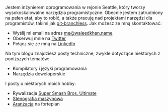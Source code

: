 Jestem inżynierem oprogramowania w rejonie Seattle, który tworzy wysokoskalowalne narzędzia programistyczne. Obecnie jestem zatrudniony na pełen etat, aby to robić, a także pracuję nad projektami narzędzi dla programistów, takimi jak [git-branchless](https://github.com/arxanas/git-branchless). Jak możesz ze mną skontaktować:

* Wyślij mi email na adres [me@waleedkhan.name](mailto:me@waleedkhan.name)
* Obserwuj mnie na [Twitter](https://twitter.com/arxanas)
* Połącz się ze mną na [LinkedIn](https://www.linkedin.com/in/waleedkhan000/)

Na tym blogu znajdziesz posty techniczne, zwykle dotyczące niektórych z poniższych tematów:

* Kompilatory i języki programowania
* Narzędzia deweloperskie

I posty o niektórych moich hobby:

* Rywalizacja [Super Smash Bros. Ultimate](https://pl.wikipedia.org/wiki/Super_Smash_Bros._Ultimate)
* [Stenografia maszynowa](https://pl.wikipedia.org/wiki/Stenografia)
* [Aranżacja](https://pl.wikipedia.org/wiki/Aran%C5%BCacja) na fortepian

